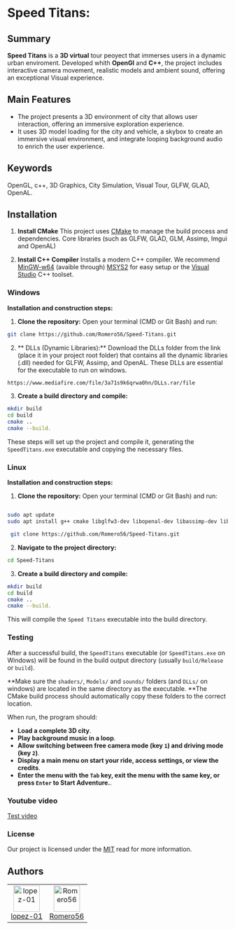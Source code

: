 # Speed Titans:

## Summary
**Speed Titans** is a **3D virtual** tour peoyect that immerses users in a dynamic urban enviroment. Developed whith **OpenGl** and **C++**, the project includes interactive camera movement, realistic models and ambient sound, offering an exceptional Visual experience.
## Main Features

* The project presents a 3D environment of city that allows user interaction, offering an immersive exploration experience.
* It uses 3D model loading for the city and vehicle, a skybox to create an immersive visual environment, and integrate looping background audio to enrich the user experience.

## Keywords
OpenGL, c++, 3D Graphics, City Simulation, Visual Tour, GLFW, GLAD, OpenAL.

## Installation

1. **Install CMake**
 This project uses [CMake](https://cmake.org/) to manage the build process and dependencies. Core libraries (such as GLFW, GLAD, GLM, Assimp, Imgui and OpenAL)

 2. **Install C++ Compiler**
 Installs a modern C++ compiler. We recommend [MinGW-w64](https://www.mingw-w64.org/) (avaible through) [MSYS2](https://www.msys2.org/) for easy setup or the [Visual Studio](https://visualstudio.microsoft.com/) C++ toolset.

 ### Windows

 **Installation and construction steps:**

 1. **Clone the repository:** Open your terminal (CMD or Git Bash) and run:

 ```bash
 git clone https://github.com/Romero56/Speed-Titans.git
 ```
2. ** DLLs (Dynamic Libraries):** Download the DLLs folder from the link (place it in your project root folder) that contains all the dynamic libraries (.dll) needed for GLFW, Assimp, and OpenAL. These DLLs are essential for the executable to run on windows.

```bash
https://www.mediafire.com/file/3a71s9k6qrwa0hn/DLLs.rar/file
```

3. **Create a build directory and compile:**
```bash
mkdir build
cd build
cmake ..
cmake --build.
```
These steps will set up the project and compile it, generating the `SpeedTitans.exe` executable and copying the necessary files.


### Linux
**Installation and construction steps:**

1. **Clone the repository:** Open your terminal (CMD or Git Bash) and run:

```bash

sudo apt update
sudo apt install g++ cmake libglfw3-dev libopenal-dev libassimp-dev libglm-dev libglu1-mesa-dev.

 git clone https://github.com/Romero56/Speed-Titans.git
 ```

 2. **Navigate to the project directory:**
 ```bash
 cd Speed-Titans
 ```

 3. **Create a build directory and compile:**
```bash
mkdir build
cd build
cmake ..
cmake --build.
```
This will compile the `Speed Titans` executable into the build directory.

### Testing

After a successful build, the `SpeedTitans` executable (or `SpeedTitans.exe` on Windows) will be found in the build output directory (usually `build/Release` or `build`).

**Make sure the `shaders/`, `Models/` and `sounds/` folders (and `DLLs/` on windows) are located in the same directory as the executable. **The CMake build process should automatically copy these folders to the correct location.

When run, the program should:

* **Load a complete 3D city**.
* **Play background music in a loop**.
* **Allow switching between free camera mode (key `1`) and driving mode (key `2`)**.
* **Display a main menu on start your ride, access settings, or view the credits**.
* **Enter the menu with the `Tab` key, exit the menu with the same key, or press `Enter` to Start Adventure.**.

### Youtube video

[Test video](https://youtu.be/41Mx0lsdEUE?feature=shared)

### License

Our project is licensed under the [MIT](https://github.com/Romero56/Speed-Titans/blob/main/LICENSE) read for more information.

## Authors

<table>
  <tr>
    <td align="center">
      <a href="https://github.com/lopez-01">
        <img src="https://github.com/lopez-01.png?size=60" width="60" height="60" alt="lopez-01"/><br/>
        lopez-01
      </a>
    </td>
    <td align="center">
      <a href="https://github.com/Romero56">
        <img src="https://github.com/Romero56.png?size=60" width="60" height="60" alt="Romero56"/><br/>
        Romero56
      </a>
    </td>
  </tr>
</table>
